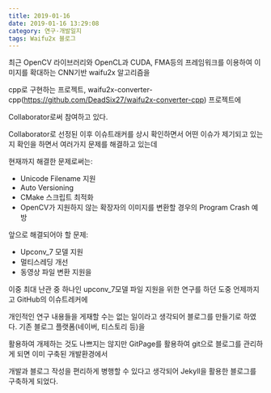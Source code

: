 ```yaml
---
title: 2019-01-16
date: 2019-01-16 13:29:08
category: 연구·개발일지
tags: Waifu2x 블로그
---
```


최근 OpenCV 라이브러리와 OpenCL과 CUDA, FMA등의 프레임워크를 이용하여 이미지를 확대하는 CNN기반 waifu2x 알고리즘을 

cpp로 구현하는 프로젝트, waifu2x-converter-cpp(https://github.com/DeadSix27/waifu2x-converter-cpp) 프로젝트에

Collaborator로써 참여하고 있다.

Collaborator로 선정된 이후 이슈트래커를 상시 확인하면서 어떤 이슈가 제기되고 있는지 확인을 하면서 여러가지 문제를 해결하고 있는데

현재까지 해결한 문제로써는: 
- Unicode Filename 지원
- Auto Versioning
- CMake 스크립트 최적화
- OpenCV가 지원하지 않는 확장자의 이미지를 변환할 경우의 Program Crash 예방

앞으로 해결되어야 할 문제:
- Upconv_7 모델 지원
- 멀티스레딩 개선
- 동영상 파일 변환 지원을

이중 최대 난관 중 하나인 upconv_7모델 파일 지원을 위한 연구를 하던 도중 언제까지고 GitHub의 이슈트레커에 

개인적인 연구 내용들을 게재할 수는 없는 일이라고 생각되어 블로그를 만들기로 하였다. 기존 블로그 플랫폼(네이버, 티스토리 등)을

활용하여 개제하는 것도 나쁘지는 않지만 GitPage를 활용하여 git으로 블로그를 관리하게 되면 이미 구축된 개발환경에서

개발과 블로그 작성을 편리하게 병행할 수 있다고 생각되어 Jekyll을 활용한 블로그를 구축하게 되었다.